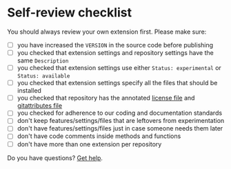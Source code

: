 # Self-review checklist

You should always review your own extension first. Please make sure:

- [ ] you have increased the `VERSION` in the source code before publishing
- [ ] you checked that extension settings and repository settings have the same `Description`
- [ ] you checked that extension settings use either `Status: experimental` or `Status: available`
- [ ] you checked that extension settings specify all the files that should be installed
- [ ] you checked that repository has the annotated [license file](https://github.com/annaesvensson/yellow-publish/blob/main/LICENSE.md) and [gitattributes file](https://github.com/annaesvensson/yellow-publish/blob/main/.gitattributes)
- [ ] you checked for adherence to our coding and documentation standards
- [ ] don't keep features/settings/files that are leftovers from experimentation
- [ ] don't have features/settings/files just in case someone needs them later
- [ ] don't have code comments inside methods and functions
- [ ] don't have more than one extension per repository
 
Do you have questions? [Get help](https://datenstrom.se/yellow/help/).
